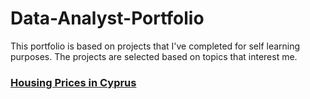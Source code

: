 # Data-Analyst-Portfolio

This portfolio is based on projects that I've completed for self learning purposes. The projects are selected based on topics that interest me.

### [Housing Prices in Cyprus](https://github.com/spyrou-andre/Data-Analyst-Portfolio/blob/main/House-Prices/Jupyter_Notebook_Code.ipynb) 


